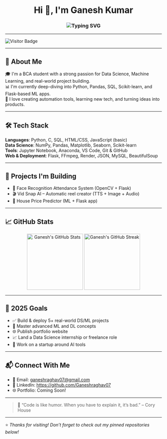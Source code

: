 <h1 align="center">Hi 👋, I'm Ganesh Kumar</h1>
<h3 align="center">
  <img src="https://readme-typing-svg.demolab.com?font=Fira+Code&pause=1000&color=00C2FF&center=true&width=435&lines=BCA+Student;Aspiring+Data+Scientist;ML+%26+AI+Enthusiast;Problem+Solver+%7C+Builder" alt="Typing SVG" />
</h3>

---

![Visitor Badge](https://komarev.com/ghpvc/?username=ganeshraghav&label=Profile+Visitors&color=blue)

---

## 🚀 About Me

🎓 I'm a BCA student with a strong passion for Data Science, Machine Learning, and real-world project building.  
📊 I'm currently deep-diving into Python, Pandas, SQL, Scikit-learn, and Flask-based ML apps.  
🤖 I love creating automation tools, learning new tech, and turning ideas into products.

---

## 🛠️ Tech Stack

**Languages**: Python, C, SQL, HTML/CSS, JavaScript (basic)  
**Data Science**: NumPy, Pandas, Matplotlib, Seaborn, Scikit-learn  
**Tools**: Jupyter Notebook, Anaconda, VS Code, Git & GitHub  
**Web & Deployment**: Flask, FFmpeg, Render, JSON, MySQL, BeautifulSoup  

---

## 📂 Projects I'm Building

- 🧠 Face Recognition Attendance System (OpenCV + Flask)  
- 🎬 Vid Snap AI – Automatic reel creator (TTS + Image + Audio)    
- 🏡 House Price Predictor (ML + Flask app)

---

## 📈 GitHub Stats

<p align="center">
  <img src="https://github-readme-stats.vercel.app/api?username=ganeshraghav&show_icons=true&theme=tokyonight" alt="Ganesh's GitHub Stats" height="180px"/>
  <img src="https://github-readme-streak-stats.herokuapp.com/?user=ganeshraghav&theme=tokyonight" alt="Ganesh's GitHub Streak" height="180px"/>
</p>

---

## 🎯 2025 Goals

- ✅ Build & deploy 5+ real-world DS/ML projects  
- 🧠 Master advanced ML and DL concepts  
- 🌐 Publish portfolio website  
- 📈 Land a Data Science internship or freelance role  
- 🚀 Work on a startup around AI tools

---

## 📬 Connect With Me

- 📧 Email: ganeshraghav07@gmail.com
- 🔗 LinkedIn: https://github.com/Ganeshraghav07
- 🌐 Portfolio: Coming Soon!

---

> 💬 “Code is like humor. When you have to explain it, it’s bad.” – Cory House

---

⭐ *Thanks for visiting! Don’t forget to check out my pinned repositories below!*  
